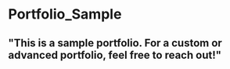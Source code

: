 # Portfolio_Sample 
## "This is a sample portfolio. For a custom or advanced portfolio, feel free to reach out!" 
 
 
 
  
